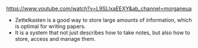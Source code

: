 https://www.youtube.com/watch?v=L9SLlxaEEXY&ab_channel=morganeua

- Zettelkasten is a good way to store large amounts of information, which is optimal for writing papers.
- It is a system that not just describes how to take notes, but also how to store, access and manage them.

